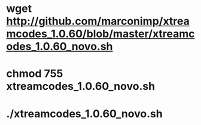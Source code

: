 # wget http://github.com/marconimp/xtreamcodes_1.0.60/blob/master/xtreamcodes_1.0.60_novo.sh
# chmod 755 xtreamcodes_1.0.60_novo.sh
# ./xtreamcodes_1.0.60_novo.sh

